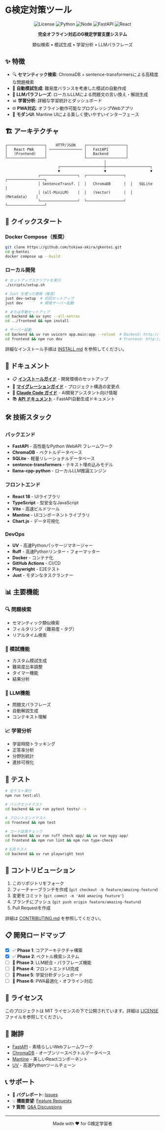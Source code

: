 # G検定対策ツール

<div align="center">

![License](https://img.shields.io/badge/license-MIT-blue.svg)
![Python](https://img.shields.io/badge/python-3.11+-blue.svg)
![Node](https://img.shields.io/badge/node-18+-green.svg)
![FastAPI](https://img.shields.io/badge/FastAPI-0.104+-009688.svg)
![React](https://img.shields.io/badge/React-18+-61DAFB.svg)

**完全オフライン対応のG検定学習支援システム**

類似検索 • 模試生成 • 学習分析 • LLMパラフレーズ

</div>

## ✨ 特徴

- 🔍 **セマンティック検索**: ChromaDB + sentence-transformersによる高精度な問題検索
- 📝 **自動模試生成**: 難易度バランスを考慮した模試の自動作成
- 🤖 **LLMパラフレーズ**: ローカルLLMによる問題文の言い換え・解説生成
- 📊 **学習分析**: 詳細な学習統計とダッシュボード
- 🌐 **PWA対応**: オフライン動作可能なプログレッシブWebアプリ
- 🎨 **モダンUI**: Mantine UIによる美しく使いやすいインターフェース

## 🏗️ アーキテクチャ

```
┌─────────────────┐    HTTP/JSON    ┌──────────────────┐
│   React PWA     │ ─────────────── │   FastAPI        │
│   (Frontend)    │                 │   Backend        │
└─────────────────┘                 └──────────────────┘
                                             │
                        ┌────────────────────┼────────────────────┐
                        ▼                    ▼                    ▼
               ┌─────────────────┐  ┌─────────────────┐  ┌─────────────────┐
               │ SentenceTransf. │  │   ChromaDB      │  │   SQLite        │
               │ (all-MiniLM)    │  │   (Vector)      │  │   (Metadata)    │
               └─────────────────┘  └─────────────────┘  └─────────────────┘
```

## 🚀 クイックスタート

### Docker Compose（推奨）
```bash
git clone https://github.com/tokiwa-akira/gkentei.git
cd g-kentei
docker compose up --build
```

### ローカル開発
```bash
# セットアップスクリプトを実行
./scripts/setup.sh

# Just を使った開発（推奨）
just dev-setup  # 初回セットアップ
just dev        # 開発サーバー起動

# または手動セットアップ
cd backend && uv sync --all-extras
cd ../frontend && npm install

# サーバー起動
cd backend && uv run uvicorn app.main:app --reload  # Backend: http://localhost:8000
cd frontend && npm run dev                          # Frontend: http://localhost:3000
```

詳細なインストール手順は [INSTALL.md](INSTALL.md) を参照してください。

## 📖 ドキュメント

- 📋 **[インストールガイド](INSTALL.md)** - 開発環境のセットアップ
- 🔄 **[マイグレーションガイド](README_MIGRATION.md)** - プロジェクト構造の変更点
- 🤖 **[Claude Code ガイド](CLAUDE.md)** - AI開発アシスタント向け情報
- 📚 **[API ドキュメント](http://localhost:8000/docs)** - FastAPI自動生成ドキュメント

## 🛠️ 技術スタック

### バックエンド
- **FastAPI** - 高性能なPython WebAPI フレームワーク
- **ChromaDB** - ベクトルデータベース
- **SQLite** - 軽量リレーショナルデータベース
- **sentence-transformers** - テキスト埋め込みモデル
- **llama-cpp-python** - ローカルLLM推論エンジン

### フロントエンド
- **React 18** - UIライブラリ
- **TypeScript** - 型安全なJavaScript
- **Vite** - 高速ビルドツール
- **Mantine** - UIコンポーネントライブラリ
- **Chart.js** - データ可視化

### DevOps
- **UV** - 高速Pythonパッケージマネージャー
- **Ruff** - 高速Pythonリンター・フォーマッター
- **Docker** - コンテナ化
- **GitHub Actions** - CI/CD
- **Playwright** - E2Eテスト
- **Just** - モダンなタスクランナー

## 📊 主要機能

### 🔍 問題検索
- セマンティック類似検索
- フィルタリング（難易度・タグ）
- リアルタイム検索

### 📝 模試機能
- カスタム模試生成
- 難易度比率調整
- タイマー機能
- 結果分析

### 🤖 LLM機能
- 問題文パラフレーズ
- 自動解説生成
- コンテキスト理解

### 📈 学習分析
- 学習時間トラッキング
- 正答率分析
- 分野別統計
- 進捗可視化

## 🧪 テスト

```bash
# 全テスト実行
npm run test:all

# バックエンドテスト
cd backend && uv run pytest tests/ -v

# フロントエンドテスト
cd frontend && npm test

# コード品質チェック
cd backend && uv run ruff check app/ && uv run mypy app/
cd frontend && npm run lint && npm run type-check

# E2Eテスト
cd backend && uv run playwright test
```

## 🤝 コントリビューション

1. このリポジトリをフォーク
2. フィーチャーブランチを作成 (`git checkout -b feature/amazing-feature`)
3. 変更をコミット (`git commit -m 'Add amazing feature'`)
4. ブランチにプッシュ (`git push origin feature/amazing-feature`)
5. Pull Requestを作成

詳細は [CONTRIBUTING.md](CONTRIBUTING.md) を参照してください。

## 📋 開発ロードマップ

- [x] ✅ **Phase 1**: コアアーキテクチャ構築
- [x] ✅ **Phase 2**: ベクトル検索システム
- [ ] 🔄 **Phase 3**: LLM統合・パラフレーズ機能
- [ ] 📅 **Phase 4**: フロントエンドUI完成
- [ ] 📅 **Phase 5**: 学習分析ダッシュボード
- [ ] 📅 **Phase 6**: PWA最適化・オフライン対応

## 📄 ライセンス

このプロジェクトは MIT ライセンスの下で公開されています。詳細は [LICENSE](LICENSE) ファイルを参照してください。

## 🙏 謝辞

- [FastAPI](https://fastapi.tiangolo.com/) - 素晴らしいWebフレームワーク
- [ChromaDB](https://www.trychroma.com/) - オープンソースベクトルデータベース
- [Mantine](https://mantine.dev/) - 美しいReactコンポーネント
- [UV](https://github.com/astral-sh/uv) - 高速Pythonツールチェーン

## 📞 サポート

- 🐛 **バグレポート**: [Issues](https://github.com/tokiwa-akira/gkentei/issues)
- 💡 **機能要望**: [Feature Requests](https://github.com/tokiwa-akira/gkentei/issues/new?template=feature_request.md)
- ❓ **質問**: [Q&A Discussions](https://github.com/tokiwa-akira/gkentei/discussions)

---

<div align="center">
Made with ❤️ for G検定学習者
</div>